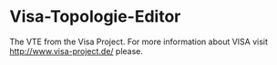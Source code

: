 Visa-Topologie-Editor
=====================

The VTE from the Visa Project. For more information about VISA visit http://www.visa-project.de/ please.
